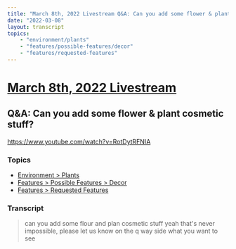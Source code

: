 ```yaml
---
title: "March 8th, 2022 Livestream Q&A: Can you add some flower & plant cosmetic stuff?"
date: "2022-03-08"
layout: transcript
topics:
    - "environment/plants"
    - "features/possible-features/decor"
    - "features/requested-features"
---
```

# [March 8th, 2022 Livestream](../2022-03-08.md)
## Q&A: Can you add some flower & plant cosmetic stuff?
https://www.youtube.com/watch?v=RotDytRFNIA

### Topics
* [Environment > Plants](../topics/environment/plants.md)
* [Features > Possible Features > Decor](../topics/features/possible-features/decor.md)
* [Features > Requested Features](../topics/features/requested-features.md)

### Transcript

> can you add some flour and plan cosmetic stuff yeah that's never impossible, please let us know on the q way side what you want to see
